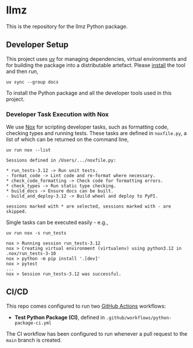 # llmz

This is the repository for the llmz Python package.

## Developer Setup

This project uses [uv](https://docs.astral.sh/uv/) for managing dependencies, virtual environments and for building the package into a distributable artefact. Please [install](https://docs.astral.sh/uv/getting-started/installation/) the tool and then run,

```text
uv sync --group docs
```

To install the Python package and all the developer tools used in this project.

### Developer Task Execution with Nox

We use [Nox](https://nox.thea.codes/en/stable/) for scripting developer tasks, such as formatting code, checking types and running tests. These tasks are defined in `noxfile.py`, a list of which can be returned on the command line,

```text
uv run nox --list

Sessions defined in /Users/.../noxfile.py:

* run_tests-3.12 -> Run unit tests.
- format_code -> Lint code and re-format where necessary.
* check_code_formatting -> Check code for formatting errors.
* check_types -> Run static type checking.
* build_docs -> Ensure docs can be built.
- build_and_deploy-3.12 -> Build wheel and deploy to PyPI.

sessions marked with * are selected, sessions marked with - are skipped.
```

Single tasks can be executed easily - e.g.,

```text
uv run nox -s run_tests

nox > Running session run_tests-3.12
nox > Creating virtual environment (virtualenv) using python3.12 in .nox/run_tests-3-10
nox > python -m pip install '.[dev]'
nox > pytest 
...
nox > Session run_tests-3.12 was successful.
```

## CI/CD

This repo comes configured to run two [GitHub Actions](https://docs.github.com/en/actions) workflows:

- **Test Python Package (CI)**, defined in `.github/workflows/python-package-ci.yml`

The CI workflow has been configured to run whenever a pull request to the `main` branch is created.
